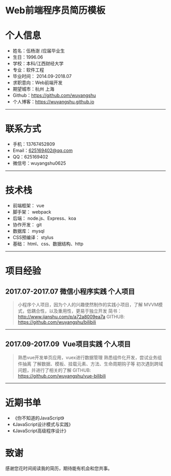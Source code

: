 # Web前端程序员简历模板


# 个人信息

 - 姓名：伍杨澍 /应届毕业生
 - 生日：1996.06
 - 学校：本科/江西财经大学
 - 专业：软件工程
 - 毕业时间： 2014.09-2018.07 
 -  求职意向：Web前端开发       
 - 期望城市：杭州   上海
 - Github：https://github.com/wuyangshu
 - 个人博客：https://wuyangshu.github.io

---

# 联系方式

- 手机：13767452809
- Email：625169402@qq.com
- QQ：625169402
- 微信号：wuyangshu0625

---
# 技术栈

- 前端框架： vue
- 脚手架： webpack
- 后端： node.js、Express、koa
- 协作开发： git
- 数据库： mysql 
- CSS预编译： stylus
- 基础： html、css、数据结构、http

---
  # 项目经验
   
## 2017.07-2017.07   微信小程序实践   个人项目
>小程序个人项目，因为个人的兴趣使然制作的实践小项目，了解
>MVVM模式，低耦合性，以及重用性，更易于独立开发
>简书：http://www.jianshu.com/p/a72a8009ea7a
>GITHUB: https://github.com/wuyangshu/bilibili

---

## 2017.09-2017.09      Vue项目实践  个人项目
>熟悉vue开发单页应用，vuex进行数据管理
>熟悉组件化开发，尝试业务组件抽离
>了解数据、模板、挂载元素、方法、生命周期钩子等
>初次遇到跨域问题，并进行了相关的了解
>GITHUB: https://github.com/wuyangshu/vue-bilibili
   
   ---
   
  # 近期书单
- 《你不知道的JavaScript》   
- 《JavaScript设计模式与实践》 
- 《JavaScript高级程序设计》
   
   
# 致谢
感谢您花时间阅读我的简历，期待能有机会和您共事。
      
